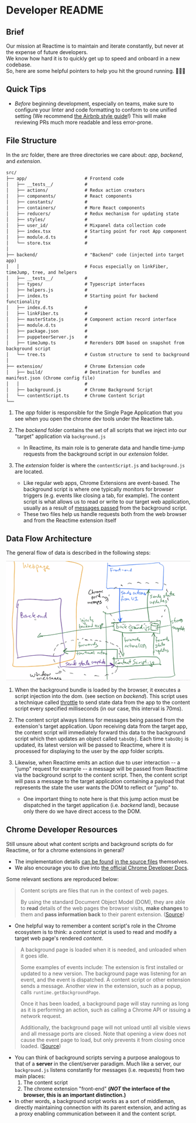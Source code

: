 # Developer README

## Brief
Our mission at Reactime is to maintain and iterate constantly, but never at the expense of future developers.<br />We know how hard it is to quickly get up to speed and onboard in a new codebase.<br />So, here are some helpful pointers to help you hit the ground running. 🏃🏾💨

## Quick Tips
- _Before_ beginning development, especially on teams, make sure to configure your linter and code formatting to conform to one unified setting (We recommend [the Airbnb style guide](https://github.com/airbnb/javascript)!) This will make reviewing PRs much more readable and less error-prone.

## File Structure

In the *src* folder, there are three directories we care about: *app*, *backend*, and *extension*. 
```
src/
├── app/                      # Frontend code
│   ├── __tests__/            #
│   ├── actions/              # Redux action creators
│   ├── components/           # React components
│   ├── constants/            #
│   ├── containers/           # More React components
│   ├── reducers/             # Redux mechanism for updating state
│   ├── styles/               #
│   ├── user_id/              # Mixpanel data collection code
│   ├── index.tsx             # Starting point for root App component 
│   ├── module.d.ts           #
│   └── store.tsx             #
│
├── backend/                  # "Backend" code (injected into target app)
│   │                         # Focus especially on linkFiber, timeJump, tree, and helpers
│   ├── __tests__/            #
│   ├── types/                # Typescript interfaces
│   ├── helpers.js            # 
│   ├── index.ts              # Starting point for backend functionality 
│   ├── index.d.ts            # 
│   ├── linkFiber.ts          # 
│   ├── masterState.js        # Component action record interface
│   ├── module.d.ts           #
│   ├── package.json          #
│   ├── puppeteerServer.js    #
│   ├── timeJump.ts           # Rerenders DOM based on snapshot from background script
│   └── tree.ts               # Custom structure to send to background
│
├── extension/                # Chrome Extension code
│   ├── build/                # Destination for bundles and manifest.json (Chrome config file)
│   │                         #
│   ├── background.js         # Chrome Background Script
│   └── contentScript.ts      # Chrome Content Script
└──
```

1. The *app* folder is responsible for the Single Page Application that you see when you open the chrome dev tools under the Reactime tab. 

2. The *backend* folder contains the set of all scripts that we inject into our "target" application via `background.js`
    - In Reactime, its main role is to generate data and handle time-jump requests from the background script in our *extension* folder.

3. The *extension* folder is where the `contentScript.js` and `background.js` are located. 
    - Like regular web apps, Chrome Extensions are event-based. The background script is where one typically monitors for browser triggers (e.g. events like closing a tab, for example). The content script is what allows us to read or write to our target web application, usually as a result of [messages passed](https://developer.chrome.com/extensions/messaging) from the background script.
    - These two files help us handle requests both from the web browser and from the Reactime extension itself

## Data Flow Architecture

The general flow of data is described in the following steps:

![demo](../assets/AppStructureDiagram.png)

1. When the background bundle is loaded by the browser, it executes a script injection into the dom. (see section on *backend*). This script uses a technique called [throttle](https://medium.com/@bitupon.211/debounce-and-throttle-160affa5457b) to send state data from the app to the content script every specified milliseconds (in our case, this interval is 70ms).

2. The content script always listens for messages being passed from the extension's target application. Upon receiving data from the target app, the content script will immediately forward this data to the background script which then updates an object called `tabsObj`. Each time `tabsObj` is updated, its latest version will be passed to Reactime, where it is processed for displaying to the user by the *app* folder scripts.

3. Likewise, when Reactime emits an action due to user interaction -- a "jump" request for example --  a message will be passed from Reactime via the background script to the content script. Then, the content script will pass a message to the target application containing a payload that represents the state the user wants the DOM to reflect or "jump" to.
    - One important thing to note here is that this jump action must be dispatched in the target application (i.e. *backend* land), because only there do we have direct access to the DOM.


## Chrome Developer Resources
Still unsure about what content scripts and background scripts do for Reactime, or for a chrome extensions in general?
  - The implementation details [can be found](./extension/background.js) [in the source files](./extension/contentScript.ts) themselves.
  - We also encourage you to dive into [the official Chrome Developer Docs](https://developer.chrome.com/home). 
  
  Some relevant sections are reproduced below:

> Content scripts are files that run in the context of web pages. 
>
> By using the standard Document Object Model (DOM), they are able to **read** details of the web pages the browser visits, **make changes** to them and **pass information back** to their parent extension. ([Source](https://developer.chrome.com/extensions/content_scripts))

- One helpful way to remember a content script's role in the Chrome ecosystem is to think: a *content* script is used to read and modify a target web page's rendered *content*. 

>A background page is loaded when it is needed, and unloaded when it goes idle.
>
> Some examples of events include:
>The extension is first installed or updated to a new version.
>The background page was listening for an event, and the event is dispatched.
>A content script or other extension sends a message.
>Another view in the extension, such as a popup, calls `runtime.getBackgroundPage`.
> 
>Once it has been loaded, a background page will stay running as long as it is performing an action, such as calling a Chrome API or issuing a network request.
>
> Additionally, the background page will not unload until all visible views and all message ports are closed. Note that opening a view does not cause the event page to load, but only prevents it from closing once loaded. ([Source](https://developer.chrome.com/extensions/background_pages))

- You can think of background scripts serving a purpose analogous to that of a **server** in the client/server paradigm. Much like a server, our `background.js` listens constantly for messages (i.e. requests) from two main places:
  1. The content script
  2. The chrome extension "front-end" **(*NOT* the interface of the browser, this is an important distinction.)** 
- In other words, a background script works as a sort of middleman, directly maintaining connection with its parent extension, and acting as a proxy enabling communication between it and the content script. 
